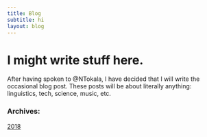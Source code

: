 ```yaml
---
title: Blog
subtitle: hi
layout: blog
---
```


# I might write stuff here. 

After having spoken to @NTokala, I have decided that I will write the occasional blog post. These posts will be about literally anything: linguistics, tech, science, music, etc.

### Archives:
[2018](/blog/2018/index)




##
